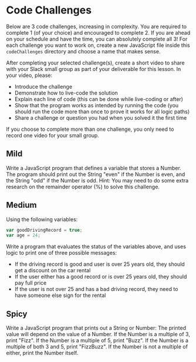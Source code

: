 # Code Challenges

Below are 3 code challenges, increasing in complexity. You are required to complete 1 (of your choice) and encouraged to complete 2. If you are ahead on your schedule and have the time, you can absolutely complete all 3! For each challenge you want to work on, create a new JavaScript file inside this `codeChallenges` directory and choose a name that makes sense.

After completing your selected challenge(s), create a short video to share with your Slack small group as part of your deliverable for this lesson. In your video, please:
- Introduce the challenge
- Demonstrate how to live-code the solution
- Explain each line of code (this can be done while live-coding or after)
- Show that the program works as intended by running the code (you should run the code more than once to prove it works for all logic paths)
- Share a challenge or question you had when you solved it the first time

If you choose to complete more than one challenge, you only need to record one video for your small group.

## Mild

Write a JavaScript program that defines a variable that stores a Number. The program should print out the String "even" if the Number is even, and the String "odd" if the Number is odd. Hint: You may need to do some extra research on the remainder operator (%) to solve this challenge.

## Medium

Using the following variables:

```javascript
var goodDrivingRecord = true;
var age = 24;
```

Write a program that evaluates the status of the variables above, and uses logic to print one of three possible messages:
- If the driving record is good and user is over 25 years old, they should get a discount on the car rental
- If the user either has a good record or is over 25 years old, they should pay full price
- If the user is not over 25 and has a bad driving record, they need to have someone else sign for the rental

## Spicy

Write a JavaScript program that prints out a String or Number: The printed value will depend on the value of a Number. If the Number is a multiple of 3, print "Fizz". If the Number is a multiple of 5, print "Buzz". If the Number is a multiple of both 3 and 5, print "FizzBuzz". If the Number is not a multiple of either, print the Number itself.